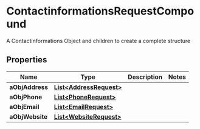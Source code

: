 

# ContactinformationsRequestCompound

A Contactinformations Object and children to create a complete structure

## Properties

| Name | Type | Description | Notes |
|------------ | ------------- | ------------- | -------------|
|**aObjAddress** | [**List&lt;AddressRequest&gt;**](AddressRequest.md) |  |  |
|**aObjPhone** | [**List&lt;PhoneRequest&gt;**](PhoneRequest.md) |  |  |
|**aObjEmail** | [**List&lt;EmailRequest&gt;**](EmailRequest.md) |  |  |
|**aObjWebsite** | [**List&lt;WebsiteRequest&gt;**](WebsiteRequest.md) |  |  |



